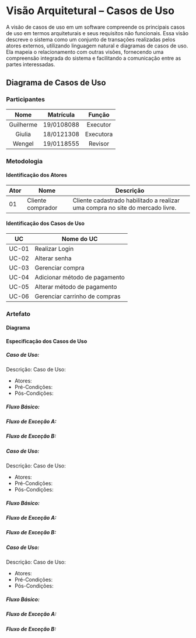 # Visão Arquitetural – Casos de Uso

A visão de casos de uso em um software compreende os principais casos de uso em termos arquiteturais e seus requisitos não funcionais. Essa visão descreve o sistema como um conjunto de transações realizadas pelos atores externos, utilizando linguagem natural e diagramas de casos de uso. Ela mapeia o relacionamento com outras visões, fornecendo uma compreensão integrada do sistema e facilitando a comunicação entre as partes interessadas.

## Diagrama de Casos de Uso

### Participantes

| Nome  | Matrícula  | Função |
| :--:  | :-------:  | :----: |
| Guilherme | 19/0108088 | Executor |
| Giulia | 18/0121308 | Executora |
| Wengel | 19/0118555 | Revisor |

### Metodologia

#### Identificação dos Atores

Ator | Nome | Descrição
---- | ---- | ---------
01 | Cliente comprador | Cliente cadastrado habilitado a realizar uma compra no site do mercado livre.

#### Identificação dos Casos de Uso

UC | Nome do UC |
-- | ---------- |
UC-01 |Realizar Login
UC-02 |Alterar senha
UC-03 |Gerenciar compra
UC-04 |Adicionar método de pagamento
UC-05 |Alterar método de pagamento
UC-06 |Gerenciar carrinho de compras


### Artefato

#### Diagrama

#### Especificação dos Casos de Uso

##### Caso de Uso: 
Descrição: Caso de Uso: 

* Atores: 
* Pré-Condições: 
* Pós-Condições: 
##### Fluxo Básico: 

##### Fluxo de Exceção A: 

##### Fluxo de Exceção B:  

##### Caso de Uso: 
Descrição: Caso de Uso: 

* Atores: 
* Pré-Condições: 
* Pós-Condições: 
##### Fluxo Básico: 

##### Fluxo de Exceção A: 

##### Fluxo de Exceção B: 

##### Caso de Uso: 
Descrição: Caso de Uso: 

* Atores: 
* Pré-Condições: 
* Pós-Condições: 
##### Fluxo Básico: 

##### Fluxo de Exceção A: 

##### Fluxo de Exceção B: 


